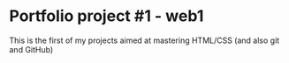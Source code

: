 # Portfolio project #1 - web1
This is the first of my projects aimed at mastering HTML/CSS (and also git and GitHub)
